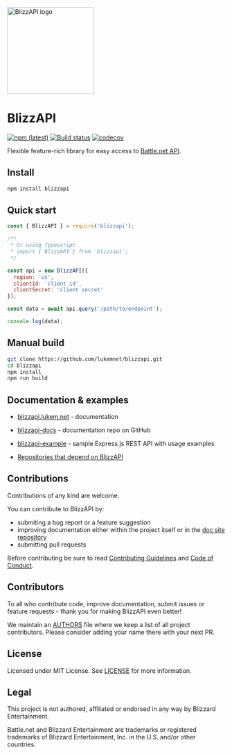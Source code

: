 <img src="https://raw.githubusercontent.com/lukemnet/blizzapi-docs/master/docs/.vuepress/public/logo.png" alt="BlizzAPI logo" width="200" height="200">

# BlizzAPI

[![npm (latest)](https://img.shields.io/npm/v/blizzapi/latest.svg)](https://www.npmjs.com/package/blizzapi)
[![Build status](https://ci.appveyor.com/api/projects/status/r7pjg9an30d5dupk/branch/master?svg=true)](https://ci.appveyor.com/project/lwojcik/blizzapi/branch/master)
[![codecov](https://codecov.io/gh/lukemnet/blizzapi/branch/master/graph/badge.svg?token=M3vY98GiIn)](https://codecov.io/gh/lukemnet/blizzapi)

Flexible feature-rich library for easy access to [Battle.net API](https://develop.battle.net/).

## Install

```bash
npm install blizzapi
```

## Quick start

```javascript
const { BlizzAPI } = require('blizzapi');

/**
 * Or using Typescript
 * import { BlizzAPI } from 'blizzapi';
 */

const api = new BlizzAPI({
  region: 'us',
  clientId: 'client id',
  clientSecret: 'client secret'
});

const data = await api.query('/path/to/endpoint');

console.log(data);
``` 

## Manual build

```bash
git clone https://github.com/lukemnet/blizzapi.git
cd blizzapi
npm install
npm run build
```

## Documentation & examples

* [blizzapi.lukem.net](https://blizzapi.lukem.net) - documentation
* [blizzapi-docs](https://github.com/lukemnet/blizzapi-docs) - documentation repo on GitHub

* [blizzapi-example](https://github.com/lukemnet/blizzapi-example) - sample Express.js REST API with usage examples

* [Repositories that depend on BlizzAPI](https://github.com/lukemnet/blizzapi/network/dependents)

## Contributions

Contributions of any kind are welcome.

You can contribute to BlizzAPI by:

* submiting a bug report or a feature suggestion
* improving documentation either within the project itself or in the [doc site repository](https://github.com/lukemnet/blizzapi-docs)
* submitting pull requests

Before contributing be sure to read [Contributing Guidelines](https://github.com/lukemnet/blizzapi/blob/master/CONTRIBUTING.md) and [Code of Conduct](https://github.com/lukemnet/blizzapi/blob/master/CODE_OF_CONDUCT.md).

## Contributors

To all who contribute code, improve documentation, submit issues or feature requests - thank you for making BlizzAPI even better!

We maintain an [AUTHORS](https://github.com/lukemnet/blizzapi/blob/master/AUTHORS) file where we keep a list of all project contributors. Please consider adding your name there with your next PR.

## License

Licensed under MIT License. See [LICENSE](https://github.com/lukemnet/blizzapi/blob/master/LICENSE) for more information.

## Legal

This project is not authored, affiliated or endorsed in any way by Blizzard Entertainment.

Battle.net and Blizzard Entertainment are trademarks or registered trademarks of Blizzard Entertainment, Inc. in the U.S. and/or other countries.
